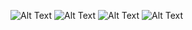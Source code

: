![Alt Text](https://i.ibb.co/TBcW14Ct/Whats-App-Image-2025-02-20-at-17-21-27.jpg)
![Alt Text](https://i.ibb.co/DfJsk278/Whats-App-Image-2025-02-20-at-17-21-27-2.jpg)
![Alt Text](https://i.ibb.co/JFmHBvm2/Whats-App-Image-2025-02-20-at-17-21-27-1.jpg)
![Alt Text]((https://i.ibb.co/twLCXPyV/Whats-App-Image-2025-02-20-at-17-21-27-3.jpg))
